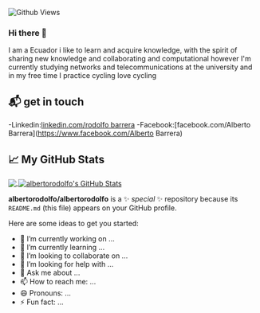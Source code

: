 ![Github Views](https://kamrev.com/ghpvc/?username=albertorodolfo&color=2685BF)

### Hi there 👋
I am  a Ecuador i like to learn and acquire knowledge, with the spirit of sharing new knowledge and collaborating and computational 
however I'm currently studying networks and telecommunications at the university and in my free time I practice cycling love cycling
## 📬 get in touch

-Linkedin:[linkedin.com/rodolfo barrera](https://www.linkedin.com/in/rodolfo-barrera)
-Facebook:[facebook.com/Alberto Barrera](https://www.facebook.com/Alberto Barrera)

## &#x1f4c8; My GitHub Stats


<a href="https://github.com/albertorodolfo/albertorodolfo">
  <img align="center" src="https://github-readme-stats.vercel.app/api/top-langs/?username=albertorodolfo&hide=java,html&title_color=ffffff&text_color=c9cacc&icon_color=2bbc8a&bg_color=1d1f21"/>
</a>

<a href="https://github.com/albertorodolfo/albertorodolfo">
  <img align="center" src="https://github-readme-stats.vercel.app/api?username=albertorodolfo&show_icons=true&line_height=27&count_private=true&title_color=ffffff&text_color=c9cacc&icon_color=2bbc8a&bg_color=1d1f21" alt="albertorodolfo's GitHub Stats" />
</a>


**albertorodolfo/albertorodolfo** is a ✨ _special_ ✨ repository because its `README.md` (this file) appears on your GitHub profile.

Here are some ideas to get you started:

- 🔭 I’m currently working on ...
- 🌱 I’m currently learning ...
- 👯 I’m looking to collaborate on ...
- 🤔 I’m looking for help with ...
- 💬 Ask me about ...
- 📫 How to reach me: ...
- 😄 Pronouns: ...
- ⚡ Fun fact: ...
